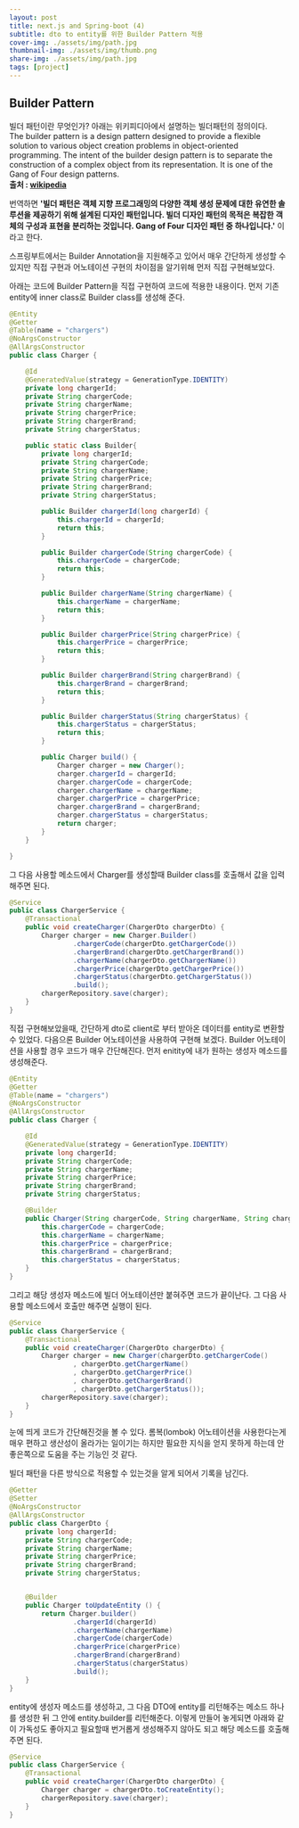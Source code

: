 ```yaml
---
layout: post
title: next.js and Spring-boot (4)
subtitle: dto to entity를 위한 Builder Pattern 적용
cover-img: ./assets/img/path.jpg
thumbnail-img: ./assets/img/thumb.png
share-img: ./assets/img/path.jpg
tags: [project]
---
```


## Builder Pattern
빌더 패턴이란 무엇인가? 아래는 위키피디아에서 설명하는 빌더패턴의 정의이다.<br>
The builder pattern is a design pattern designed to provide a flexible solution to various object creation problems in object-oriented programming. The intent of the builder design pattern is to separate the construction of a complex object from its representation. It is one of the Gang of Four design patterns. <br>
**출처 : [wikipedia](https://en.wikipedia.org/wiki/Builder_pattern)**

번역하면 __'빌더 패턴은 객체 지향 프로그래밍의 다양한 객체 생성 문제에 대한 유연한 솔루션을 제공하기 위해 설계된 디자인 패턴입니다. 빌더 디자인 패턴의 목적은 복잡한 객체의 구성과 표현을 분리하는 것입니다. Gang of Four 디자인 패턴 중 하나입니다.'__ 이라고 한다.

스프링부트에서는 Builder Annotation을 지원해주고 있어서 매우 간단하게 생성할 수 있지만 직접 구현과 어노테이션 구현의 차이점을 알기위해 먼저 직접 구현해보았다.

아래는 코드에 Builder Pattern을 직접 구현하여 코드에 적용한 내용이다. 먼저 기존 entity에 inner class로 Builder class를 생성해 준다.
```java
@Entity
@Getter
@Table(name = "chargers")
@NoArgsConstructor
@AllArgsConstructor
public class Charger {

    @Id
    @GeneratedValue(strategy = GenerationType.IDENTITY)
    private long chargerId;
    private String chargerCode;
    private String chargerName;
    private String chargerPrice;
    private String chargerBrand;
    private String chargerStatus;

    public static class Builder{
        private long chargerId;
        private String chargerCode;
        private String chargerName;
        private String chargerPrice;
        private String chargerBrand;
        private String chargerStatus;

        public Builder chargerId(long chargerId) {
            this.chargerId = chargerId;
            return this;
        }

        public Builder chargerCode(String chargerCode) {
            this.chargerCode = chargerCode;
            return this;
        }

        public Builder chargerName(String chargerName) {
            this.chargerName = chargerName;
            return this;
        }

        public Builder chargerPrice(String chargerPrice) {
            this.chargerPrice = chargerPrice;
            return this;
        }

        public Builder chargerBrand(String chargerBrand) {
            this.chargerBrand = chargerBrand;
            return this;
        }

        public Builder chargerStatus(String chargerStatus) {
            this.chargerStatus = chargerStatus;
            return this;
        }

        public Charger build() {
            Charger charger = new Charger();
            charger.chargerId = chargerId;
            charger.chargerCode = chargerCode;
            charger.chargerName = chargerName;
            charger.chargerPrice = chargerPrice;
            charger.chargerBrand = chargerBrand;
            charger.chargerStatus = chargerStatus;
            return charger;
        }
    }

}

```
그 다음 사용할 메소드에서 Charger를 생성할때 Builder class를 호출해서 값을 입력해주면 된다.
```java
@Service
public class ChargerService {
	@Transactional
    public void createCharger(ChargerDto chargerDto) {
        Charger charger = new Charger.Builder()
                .chargerCode(chargerDto.getChargerCode())
                .chargerBrand(chargerDto.getChargerBrand())
                .chargerName(chargerDto.getChargerName())
                .chargerPrice(chargerDto.getChargerPrice())
                .chargerStatus(chargerDto.getChargerStatus())
                .build();
        chargerRepository.save(charger);
    }
}
```

직접 구현해보았을때, 간단하게 dto로 client로 부터 받아온 데이터를 entity로 변환할 수 있었다. 다음으론 Builder 어노테이션을 사용하여 구현해 보겠다.
Builder 어노테이션을 사용할 경우 코드가 매우 간단해진다. 먼저 enitity에 내가 원하는 생성자 메소드를 생성해준다.

```java
@Entity
@Getter
@Table(name = "chargers")
@NoArgsConstructor
@AllArgsConstructor
public class Charger {

    @Id
    @GeneratedValue(strategy = GenerationType.IDENTITY)
    private long chargerId;
    private String chargerCode;
    private String chargerName;
    private String chargerPrice;
    private String chargerBrand;
    private String chargerStatus;

    @Builder
    public Charger(String chargerCode, String chargerName, String chargerPrice, String chargerBrand, String chargerStatus) {
        this.chargerCode = chargerCode;
        this.chargerName = chargerName;
        this.chargerPrice = chargerPrice;
        this.chargerBrand = chargerBrand;
        this.chargerStatus = chargerStatus;
    }
}
```

그리고 해당 생성자 메소드에 빌더 어노테이션만 붙혀주면 코드가 끝이난다. 그 다음 사용할 메소드에서 호출만 해주면 실행이 된다.

```java
@Service
public class ChargerService {
	@Transactional
    public void createCharger(ChargerDto chargerDto) {
        Charger charger = new Charger(chargerDto.getChargerCode()
                , chargerDto.getChargerName()
                , chargerDto.getChargerPrice()
                , chargerDto.getChargerBrand()
                , chargerDto.getChargerStatus());
        chargerRepository.save(charger);
    }
}
```

눈에 띄게 코드가 간단해진것을 볼 수 있다. 롬복(lombok) 어노테이션을 사용한다는게 매우 편하고 생산성이 올라가는 일이기는 하지만 필요한 지식을 얻지 못하게 하는데 안좋은쪽으로 도움을 주는 기능인 것 같다.

빌더 패턴을 다른 방식으로 적용할 수 있는것을 알게 되어서 기록을 남긴다.

```java
@Getter
@Setter
@NoArgsConstructor
@AllArgsConstructor
public class ChargerDto {
    private long chargerId;
    private String chargerCode;
    private String chargerName;
    private String chargerPrice;
    private String chargerBrand;
    private String chargerStatus;


    @Builder
    public Charger toUpdateEntity () {
        return Charger.builder()
                .chargerId(chargerId)
                .chargerName(chargerName)
                .chargerCode(chargerCode)
                .chargerPrice(chargerPrice)
                .chargerBrand(chargerBrand)
                .chargerStatus(chargerStatus)
                .build();
    }
}
```

entity에 생성자 메소드를 생성하고, 그 다음 DTO에 entity를 리턴해주는 메소드 하나를 생성한 뒤 그 안에 entity.builder를 리턴해준다.
이렇게 만들어 놓게되면 아래와 같이 가독성도 좋아지고 필요할때 번거롭게 생성해주지 않아도 되고 해당 메소드를 호출해주면 된다.
```java
@Service
public class ChargerService {
	@Transactional
    public void createCharger(ChargerDto chargerDto) {
        Charger charger = chargerDto.toCreateEntity();
        chargerRepository.save(charger);
    }
}
```

